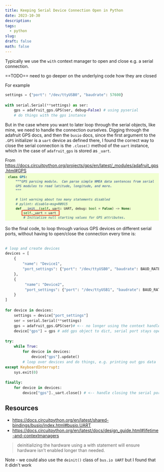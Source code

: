 ```yaml
---
title: Keeping Serial Device Connection Open in Python
date: 2023-10-30
description: 
tags:
  - python
slug: 
draft: false
math: false
---
```


Typically we use the `with` context manager to open and close e.g. a serial connection.

==TODO== need to go deeper on the underlying code how they are closed

For example
```python
settings = {"port": "/dev/ttyUSB0", "baudrate": 57600}

with serial.Serial(**settings) as ser:
	gps = adafruit_gps.GPS(ser, debug=False) # using pyserial
	# do things with the gps instance
```

But in the case where you want to later loop through the serial objects, like mine, we need to handle the connection ourselves. Digging through the adafruit GPS docs, and then the `busio` docs, since the first argument to the `.GPS` initializer is a `uart` device as defined there, I found the correct way to close the serial connection is the `.close()` method of the `uart` instance, which in the case of `adafruit_gps` is stored as `_uart`.

From https://docs.circuitpython.org/projects/gps/en/latest/_modules/adafruit_gps.html#GPS
![](attachments/Screenshot%202023-10-30%20at%203.38.59%20PM.png)

So the final code, to loop through various GPS devices on different serial ports, without having to open/close the connection every time is:


```python

# loop and create devices
devices = [
    {
        "name": "Device1",
        "port_settings": {"port": "/dev/ttyUSB0", "baudrate": BAUD_RATE}
    },
    {
         "name": "Device2",
         "port_settings": {"port": "/dev/ttyUSB1", "baudrate": BAUD_RATE}
    }
]

for device in devices:
	settings = device["port_settings"]
	ser = serial.Serial(**settings) 
	gps = adafruit_gps.GPS(ser)# <-- no longer using the context handler
	device["gps"] = gps # add gps object to dict, serial port stays open

try: 
	while True:
		for device in devices:
			device["gps"].update()
		# loop over devices and do things, e.g. printing out gps data
except KeyboardInterrupt:
	sys.exit(0)

finally: 
	for device in devices:
		device["gps"]._uart.close() # <-- handle closing the serial port

```


## Resources
- https://docs.circuitpython.org/en/latest/shared-bindings/busio/index.html#busio.UART
- https://docs.circuitpython.org/en/latest/docs/design_guide.html#lifetime-and-contextmanagers

> deinitializing the hardware using a with statement will ensure hardware isn’t enabled longer than needed.


Note - we could also use the `deinit()` class of `bus.io UART` but I found that it didn't work